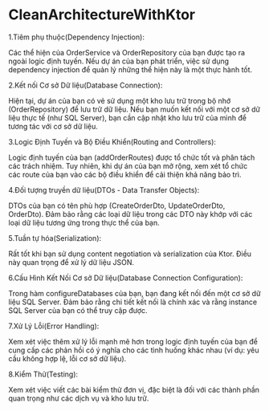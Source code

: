 # CleanArchitectureWithKtor

1.Tiêm phụ thuộc(Dependency Injection):


Các thể hiện của OrderService và OrderRepository của bạn được tạo ra ngoài logic định tuyến. Nếu dự án của bạn phát triển, việc sử dụng dependency injection để quản lý những thể hiện này là một thực hành tốt.


2.Kết nối Cơ sở Dữ liệu(Database Connection):


Hiện tại, dự án của bạn có vẻ sử dụng một kho lưu trữ trong bộ nhớ (OrderRepository) để lưu trữ dữ liệu. Nếu bạn muốn kết nối với một cơ sở dữ liệu thực tế (như SQL Server), bạn cần cập nhật kho lưu trữ của mình để tương tác với cơ sở dữ liệu.


3.Logic Định Tuyến và Bộ Điều Khiển(Routing and Controllers):


Logic định tuyến của bạn (addOrderRoutes) được tổ chức tốt và phân tách các trách nhiệm. Tuy nhiên, khi dự án của bạn mở rộng, xem xét tổ chức các route của bạn vào các bộ điều khiển để cải thiện khả năng bảo trì.


4.Đối tượng truyền dữ liệu(DTOs - Data Transfer Objects):


DTOs của bạn có tên phù hợp (CreateOrderDto, UpdateOrderDto, OrderDto). Đảm bảo rằng các loại dữ liệu trong các DTO này khớp với các loại dữ liệu tương ứng trong thực thể của bạn.


5.Tuần tự hóa(Serialization):


Rất tốt khi bạn sử dụng content negotiation và serialization của Ktor. Điều này quan trọng để xử lý dữ liệu JSON.


6.Cấu Hình Kết Nối Cơ sở Dữ liệu(Database Connection Configuration):


Trong hàm configureDatabases của bạn, bạn đang kết nối đến một cơ sở dữ liệu SQL Server. Đảm bảo rằng chi tiết kết nối là chính xác và rằng instance SQL Server của bạn có thể truy cập được.


7.Xử Lý Lỗi(Error Handling):


Xem xét việc thêm xử lý lỗi mạnh mẽ hơn trong logic định tuyến của bạn để cung cấp các phản hồi có ý nghĩa cho các tình huống khác nhau (ví dụ: yêu cầu không hợp lệ, lỗi cơ sở dữ liệu).


8.Kiểm Thử(Testing):


Xem xét việc viết các bài kiểm thử đơn vị, đặc biệt là đối với các thành phần quan trọng như các dịch vụ và kho lưu trữ.

